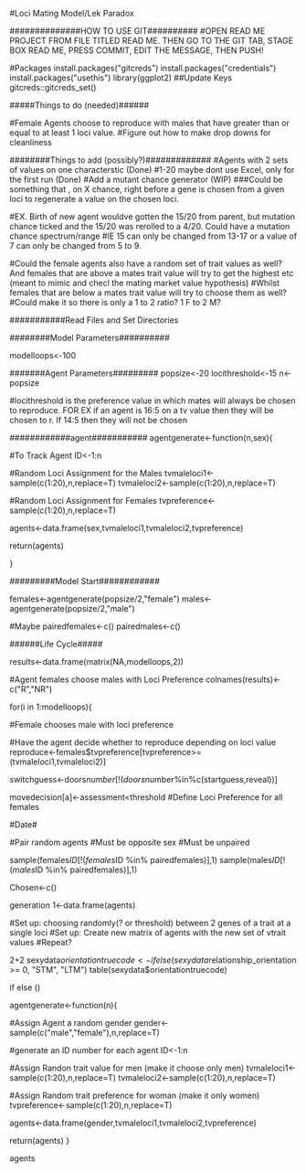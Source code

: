 #Loci Mating Model/Lek Paradox


##############HOW TO USE GIT##########
#OPEN READ ME PROJECT FROM FILE TITLED READ ME. THEN GO TO THE GIT TAB, STAGE BOX READ ME, PRESS COMMIT, EDIT THE MESSAGE, THEN PUSH! 

#Packages
install.packages("gitcreds")
install.packages("credentials")
install.packages("usethis")
library(ggplot2)
##Update Keys
gitcreds::gitcreds_set()

#####Things to do (needed)######

#Female Agents choose to reproduce with males that have greater than or equal to at least 1 loci value.
#Figure out how to make drop downs for cleanliness

########Things to add (possibly?)#############
#Agents with 2 sets of values on one characterstic (Done)
#1-20 maybe dont use Excel, only for the first run (Done)
#Add a mutant chance generator (WIP)
###Could be something that , on X chance, right before a gene is chosen from a given loci to regenerate a value on the chosen loci. 

#EX. Birth of new agent wouldve gotten the 15/20 from parent, but mutation chance ticked and the 15/20 was rerolled to a 4/20. Could have a mutation chance spectrum/range
#IE 15 can only be changed from 13-17 or a value of 7 can only be changed from 5 to 9.

#Could the female agents also have a random set of trait values as well? And females that are above a mates trait value will try to get the highest etc (meant to mimic and checl the mating market value hypothesis)
#Whilst females that are below a mates trait value will try to choose them as well?
#Could make it so there is only a 1 to 2 ratio? 1 F to 2 M?

###########Read Files and Set Directories


########Model Parameters##########

modelloops<-100

#######Agent Parameters#########
popsize<-20
locithreshold<-15
n<-popsize


#locithreshold is the preference value in which mates will always be chosen to reproduce. FOR EX if an agent is 16:5 on a tv value then they will be chosen to r. If 14:5 then they will not be chosen 

############agent###########
agentgenerate<-function(n,sex){

#To Track Agent
  ID<-1:n
  
#Random Loci Assignment for the Males
  tvmaleloci1<-sample(c(1:20),n,replace=T)
  tvmaleloci2<-sample(c(1:20),n,replace=T)
  
#Random Loci Assignment for Females
  tvpreference<-sample(c(1:20),n,replace=T)
  
  agents<-data.frame(sex,tvmaleloci1,tvmaleloci2,tvpreference)

  return(agents)
  
}

 
#########Model Start############

females<-agentgenerate(popsize/2,"female")
males<-agentgenerate(popsize/2,"male")

#Maybe
pairedfemales<-c()
pairedmales<-c()

######Life Cycle#####


results<-data.frame(matrix(NA,modelloops,2))

#Agent females choose males with Loci Preference
colnames(results)<-c("R","NR")

for(i in 1:modelloops){

#Female chooses male with loci preference


#Have the agent decide whether to reproduce depending on loci value
    reproduce<-females$tvpreference[tvpreference>=(tvmaleloci1,tvmaleloci2)]
    
    
    
    
switchguess<-doors$number[!(doors$number%in%c(startguess,reveal))]

 movedecision[a]<-assessment<threshold
#Define Loci Preference for all females



#Date#

#Pair random agents
#Must be opposite sex
#Must be unpaired

sample(females$ID[!(females$ID %in% pairedfemales)],1)
sample(males$ID[!(males$ID %in% pairedfemales)],1)













Chosen<-c()



generation 1<-data.frame(agents)

#Set up: choosing randomly(? or threshold) between 2 genes of a trait at a single loci
#Set up: Create new matrix of agents with the new set of vtrait values
#Repeat?

2+2
sexydata$orientationtruecode<- ifelse(sexydata$relationship_orientation >= 0, "STM", "LTM")
table(sexydata$orientationtruecode) 

if else ()


















agentgenerate<-function(n){

#Assign Agent a random gender
  gender<-sample(c("male","female"),n,replace=T)
  
#generate an ID number for each agent
  ID<-1:n

#Assign Randon trait value for men (make it choose only men)
  tvmaleloci1<-sample(c(1:20),n,replace=T)
  tvmaleloci2<-sample(c(1:20),n,replace=T)
  
#Assign Random trait preference for woman (make it only women)
  tvpreference<-sample(c(1:20),n,replace=T)
 
  agents<-data.frame(gender,tvmaleloci1,tvmaleloci2,tvpreference)

  return(agents)
}

agents

